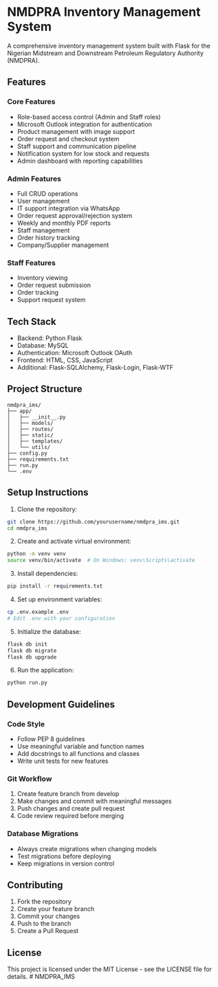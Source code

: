 # NMDPRA Inventory Management System

A comprehensive inventory management system built with Flask for the Nigerian Midstream and Downstream Petroleum Regulatory Authority (NMDPRA).

## Features

### Core Features
- Role-based access control (Admin and Staff roles)
- Microsoft Outlook integration for authentication
- Product management with image support
- Order request and checkout system
- Staff support and communication pipeline
- Notification system for low stock and requests
- Admin dashboard with reporting capabilities

### Admin Features
- Full CRUD operations
- User management
- IT support integration via WhatsApp
- Order request approval/rejection system
- Weekly and monthly PDF reports
- Staff management
- Order history tracking
- Company/Supplier management

### Staff Features
- Inventory viewing
- Order request submission
- Order tracking
- Support request system

## Tech Stack
- Backend: Python Flask
- Database: MySQL
- Authentication: Microsoft Outlook OAuth
- Frontend: HTML, CSS, JavaScript
- Additional: Flask-SQLAlchemy, Flask-Login, Flask-WTF

## Project Structure
```
nmdpra_ims/
├── app/
│   ├── __init__.py
│   ├── models/
│   ├── routes/
│   ├── static/
│   ├── templates/
│   └── utils/
├── config.py
├── requirements.txt
├── run.py
└── .env
```

## Setup Instructions

1. Clone the repository:
```bash
git clone https://github.com/yourusername/nmdpra_ims.git
cd nmdpra_ims
```

2. Create and activate virtual environment:
```bash
python -m venv venv
source venv/bin/activate  # On Windows: venv\Scripts\activate
```

3. Install dependencies:
```bash
pip install -r requirements.txt
```

4. Set up environment variables:
```bash
cp .env.example .env
# Edit .env with your configuration
```

5. Initialize the database:
```bash
flask db init
flask db migrate
flask db upgrade
```

6. Run the application:
```bash
python run.py
```

## Development Guidelines

### Code Style
- Follow PEP 8 guidelines
- Use meaningful variable and function names
- Add docstrings to all functions and classes
- Write unit tests for new features

### Git Workflow
1. Create feature branch from develop
2. Make changes and commit with meaningful messages
3. Push changes and create pull request
4. Code review required before merging

### Database Migrations
- Always create migrations when changing models
- Test migrations before deploying
- Keep migrations in version control

## Contributing
1. Fork the repository
2. Create your feature branch
3. Commit your changes
4. Push to the branch
5. Create a Pull Request

## License
This project is licensed under the MIT License - see the LICENSE file for details. # NMDPRA_IMS
